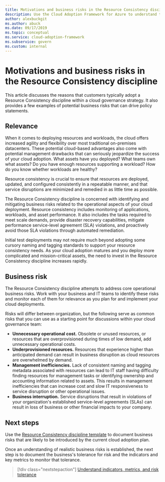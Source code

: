 ```yaml
---
title: Motivations and business risks in the Resource Consistency discipline
description: Use the Cloud Adoption Framework for Azure to understand typical customer adoption of a Resource Consistency discipline within a cloud governance strategy.
author: alexbuckgit
ms.author: abuck
ms.date: 09/17/2019
ms.topic: conceptual
ms.service: cloud-adoption-framework
ms.subservice: govern
ms.custom: internal
---
```


# Motivations and business risks in the Resource Consistency discipline

This article discusses the reasons that customers typically adopt a Resource Consistency discipline within a cloud governance strategy. It also provides a few examples of potential business risks that can drive policy statements.

## Relevance

When it comes to deploying resources and workloads, the cloud offers increased agility and flexibility over most traditional on-premises datacenters. These potential cloud-based advantages also come with potential management drawbacks that can seriously jeopardize the success of your cloud adoption. What assets have you deployed? What teams own what assets? Do you have enough resources supporting a workload? How do you know whether workloads are healthy?

Resource consistency is crucial to ensure that resources are deployed, updated, and configured consistently in a repeatable manner, and that service disruptions are minimized and remedied in as little time as possible.

The Resource Consistency discipline is concerned with identifying and mitigating business risks related to the operational aspects of your cloud deployment. Resource consistency includes monitoring of applications, workloads, and asset performance. It also includes the tasks required to meet scale demands, provide disaster recovery capabilities, mitigate performance service-level agreement (SLA) violations, and proactively avoid those SLA violations through automated remediation.

Initial test deployments may not require much beyond adopting some cursory naming and tagging standards to support your resource consistency needs. As your cloud adoption matures and you deploy more complicated and mission-critical assets, the need to invest in the Resource Consistency discipline increases rapidly.

## Business risk

The Resource Consistency discipline attempts to address core operational business risks. Work with your business and IT teams to identify these risks and monitor each of them for relevance as you plan for and implement your cloud deployments.

Risks will differ between organization, but the following serve as common risks that you can use as a starting point for discussions within your cloud governance team:

- **Unnecessary operational cost.** Obsolete or unused resources, or resources that are overprovisioned during times of low demand, add unnecessary operational costs.
- **Underprovisioned resources.** Resources that experience higher than anticipated demand can result in business disruption as cloud resources are overwhelmed by demand.
- **Management inefficiencies.** Lack of consistent naming and tagging metadata associated with resources can lead to IT staff having difficulty finding resources for management tasks or identifying ownership and accounting information related to assets. This results in management inefficiencies that can increase cost and slow IT responsiveness to service disruption or other operational issues.
- **Business interruption.** Service disruptions that result in violations of your organization's established service-level agreements (SLAs) can result in loss of business or other financial impacts to your company.

## Next steps

Use the [Resource Consistency discipline template](./template.md) to document business risks that are likely to be introduced by the current cloud adoption plan.

Once an understanding of realistic business risks is established, the next step is to document the business's tolerance for risk and the indicators and key metrics to monitor that tolerance.

> [!div class="nextstepaction"]
> [Understand indicators, metrics, and risk tolerance](./metrics-tolerance.md)
